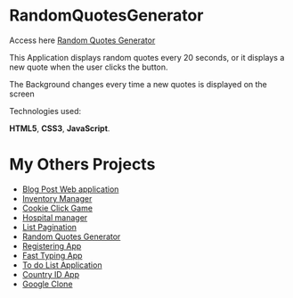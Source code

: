 # RandomQuotesGenerator

Access here [Random Quotes Generator](https://quote-gener.netlify.com/)

This Application displays random quotes every 20 seconds, or it displays a new quote when the user  clicks the button.

The Background changes every time a new quotes is displayed on the screen

Technologies used: 

**HTML5**, **CSS3**, **JavaScript**.

# My Others Projects
- [Blog Post Web application](https://blog-post-project.herokuapp.com/)
- [Inventory Manager](https://inventory-app-manager.herokuapp.com/)
- [Cookie Click Game](https://2020-spring-cohort.github.io/clicking-calamity-dalytekam)
- [Hospital manager](https://github.com/2020-Spring-Cohort/high-st-hospital-dalytekam)
- [List Pagination](https://list-pagination.netlify.com/)
- [Random Quotes Generator](https://quote-gener.netlify.com/)
- [Registering App](https://registering-app.netlify.com/)
- [Fast Typing App](https://fast-typing-app.netlify.com/)
- [To do List Application](https://dalytekam.github.io/Todo-list-Application/)
- [Country ID App](https://dalytekam.github.io/Countries_Datas)
- [Google Clone](https://dalytekam.github.io/Google-clone/)

